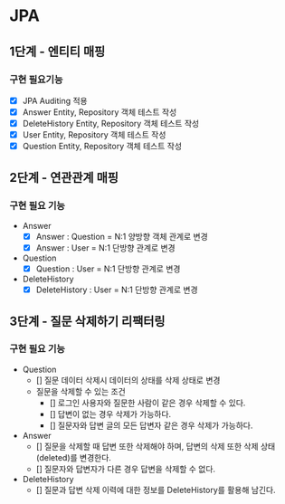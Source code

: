 
# JPA

## 1단계 - 엔티티 매핑
### 구현 필요기능
- [x] JPA Auditing 적용
- [x] Answer Entity, Repository 객체 테스트 작성
- [x] DeleteHistory Entity, Repository 객체 테스트 작성
- [x] User Entity, Repository 객체 테스트 작성
- [x] Question Entity, Repository 객체 테스트 작성
 
## 2단계 - 연관관계 매핑
### 구현 필요 기능
- Answer
  - [x] Answer : Question = N:1 양방향 객체 관계로 변경
  - [x] Answer : User = N:1 단방향 관계로 변경
- Question
  - [x] Question : User = N:1 단방향 관계로 변경
- DeleteHistory
  - [x] DeleteHistory : User = N:1 단방향 관계로 변경

## 3단계 - 질문 삭제하기 리팩터링
### 구현 필요 기능
- Question
  - [] 질문 데이터 삭제시 데이터의 상태를 삭제 상태로 변경
  - 질문을 삭제할 수 있는 조건
    - [] 로그인 사용자와 질문한 사람이 같은 경우 삭제할 수 있다.
    - [] 답변이 없는 경우 삭제가 가능하다.
    - [] 질문자와 답변 글의 모든 답변자 같은 경우 삭제가 가능하다.
- Answer
  - [] 질문을 삭제할 때 답변 또한 삭제해야 하며, 답변의 삭제 또한 삭제 상태(deleted)를 변경한다.
  - [] 질문자와 답변자가 다른 경우 답변을 삭제할 수 없다.
- DeleteHistory
  - [] 질문과 답변 삭제 이력에 대한 정보를 DeleteHistory를 활용해 남긴다. 